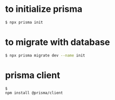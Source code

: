 # to initialize prisma

```bash
$ npx prisma init
```

# to migrate with database

```bash
$ npx prisma migrate dev --name init
```

# prisma client

```bash
$
npm install @prisma/client
```
